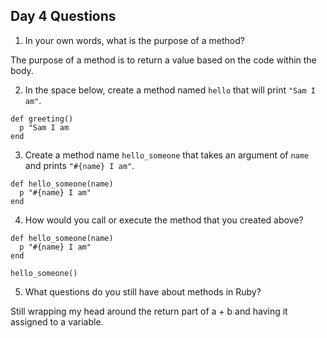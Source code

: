 ## Day 4 Questions

1. In your own words, what is the purpose of a method?

The purpose of a method is to return a value based on the code within the body.

2. In the space below, create a method named `hello` that will print `"Sam I am"`.

```
def greeting()
  p "Sam I am
end
```

3. Create a method name `hello_someone` that takes an argument of `name` and prints `"#{name} I am"`.

```
def hello_someone(name)
  p "#{name} I am"
end
```
4. How would you call or execute the method that you created above?

```
def hello_someone(name)
  p "#{name} I am"
end

hello_someone()
```

5. What questions do you still have about methods in Ruby?

Still wrapping my head around the return part of a + b and having it assigned to a variable. 
